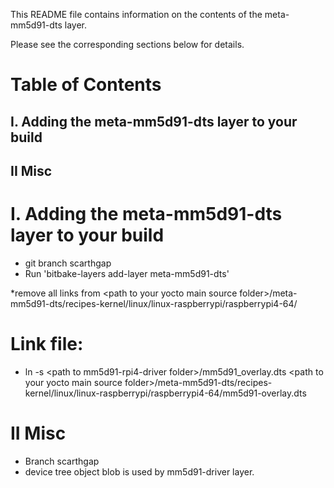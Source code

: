 This README file contains information on the contents of the meta-mm5d91-dts layer.

Please see the corresponding sections below for details.

# Table of Contents

## I. Adding the meta-mm5d91-dts layer to your build
## II Misc

# I. Adding the meta-mm5d91-dts layer to your build
* git branch scarthgap
* Run 'bitbake-layers add-layer meta-mm5d91-dts'

*remove all links from \<path to your yocto main source folder>/meta-mm5d91-dts/recipes-kernel/linux/linux-raspberrypi/raspberrypi4-64/
# Link file:
* ln -s \<path to mm5d91-rpi4-driver folder>/mm5d91_overlay.dts \<path to your yocto main source folder>/meta-mm5d91-dts/recipes-kernel/linux/linux-raspberrypi/raspberrypi4-64/mm5d91-overlay.dts

# II Misc
* Branch scarthgap
* device tree object blob is used by mm5d91-driver layer.
